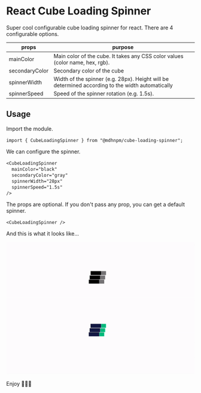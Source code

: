 # React Cube Loading Spinner

Super cool configurable cube loading spinner for react. There are 4 configurable options.

| props          | purpose                                                                                          |
| -------------- | ------------------------------------------------------------------------------------------------ |
| mainColor      | Main color of the cube. It takes any CSS color values (color name, hex, rgb).                    |
| secondaryColor | Secondary color of the cube                                                                      |
| spinnerWidth   | Width of the spinner (e.g. 28px). Height will be determined according to the width automatically |
| spinnerSpeed   | Speed of the spinner rotation (e.g. 1.5s).                                                       |

## Usage

Import the module.

```tsx
import { CubeLoadingSpinner } from "@mdhnpm/cube-loading-spinner";
```

We can configure the spinner.

```tsx
<CubeLoadingSpinner
  mainColor="black"
  secondaryColor="gray"
  spinnerWidth="28px"
  spinnerSpeed="1.5s"
/>
```

The props are optional. If you don't pass any prop, you can get a default spinner.

```tsx
<CubeLoadingSpinner />
```

And this is what it looks like...

<img src="./gif/spinner.gif" alt="spinner gif"/>

Enjoy 🤟💀🤟
